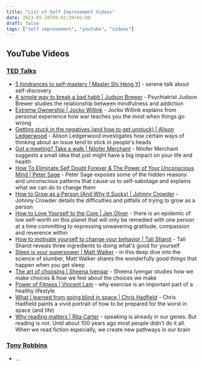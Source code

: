 ```yaml
---
title: "List of Self Improvement Videos"
date: 2023-05-28T09:02:39+01:00
draft: false
tags: ["self improvement", "youtube", "videos"]
---
```

## YouTube Videos

### [TED Talks](https://www.ted.com/talks/)
- [5 hindrances to self-mastery | Master Shi Heng YI](https://www.youtube.com/watch?v=4-079YIasck/) - serene talk about self-discovery
- [A simple way to break a bad habit | Judson Brewer](https://www.youtube.com/watch?v=-moW9jvvMr4/) - Psychiatrist Judson Brewer studies the relationship between mindfulness and addiction
- [Extreme Ownership | Jocko Willink](https://www.youtube.com/watch?v=ljqra3BcqWM/) - Jocko Willink explains from personal experience how war teaches you the most when things go wrong
- [Getting stuck in the negatives (and how to get unstuck) | Alison Ledgerwood](https://www.youtube.com/watch?v=7XFLTDQ4JMk/) - Alison Ledgerwood investigates how certain ways of thinking about an issue tend to stick in people's heads
- [Got a meeting? Take a walk | Nilofer Merchant](https://www.youtube.com/watch?v=iE9HMudybyc/) - Nilofer Merchant suggests a small idea that just might have a big impact on your life and health
- [How To Eliminate Self Doubt Forever & The Power of Your Unconscious Mind | Peter Sage](https://www.youtube.com/watch?v=v1ojZKWfShQ/) - Peter Sage exposes some of the hidden reasons and unconscious patterns that cause us to self-sabotage and explains what we can do to change them
- [How to Grow as a Person (And Why It Sucks) | Johnny Crowder](https://www.youtube.com/watch?v=56Zb_TLhPOw/) - Johnny Crowder details the difficulties and pitfalls of trying to grow as a person
- [How to Love Yourself to the Core | Jen Oliver](https://www.youtube.com/watch?v=ZQNk7KVU_6A/) - there is an epidemic of low self-worth on this planet that will only be remedied with one person at a time committing to expressing unwavering gratitude, compassion and reverence within
- [How to motivate yourself to change your behavior | Tali Sharot](https://www.youtube.com/watch?v=xp0O2vi8DX4/) - Tali Sharot reveals three ingredients to doing what's good for yourself
- [Sleep is your superpower | Matt Walker](https://www.youtube.com/watch?v=5MuIMqhT8DM/) - in this deep dive into the science of slumber, Matt Walker shares the wonderfully good things that happen when you get sleep
- [The art of choosing | Sheena Iyengar](https://www.youtube.com/watch?v=lDq9-QxvsNU/) - Sheena Iyengar studies how we make choices & how we feel about the choices we make
- [Power of Fitness | Vincent Lam](https://www.youtube.com/watch?v=37UhELFvPec/) - why exercise is an important part of a healthy lifestyle
- [What I learned from going blind in space | Chris Hadfield](https://www.youtube.com/watch?v=Zo62S0ulqhA/) - Chris Hadfield paints a vivid portrait of how to be prepared for the worst in space (and life)
- [Why reading matters | Rita Carter](https://www.youtube.com/watch?v=muuWRKYi09s/) - speaking is already in our genes. But reading is not. Until about 100 years ago most people didn't do it all. When we read fiction especially, we create new pathways in our brain

### [Tony Robbins](https://www.youtube.com/@TonyRobbinsLive/)
- ...
